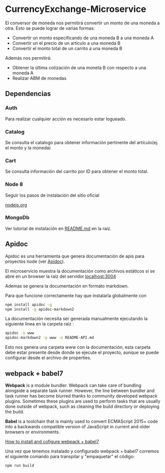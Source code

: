 # CurrencyExchange-Microservice
El conversor de moneda nos permitirá convertir un monto de una moneda a otra. Esto se puede lograr de varias formas:

- Convertir un monto especificando de una moneda B a una moneda A
- Convertir un el precio de un articulo a una moneda B
- Convertir el monto total de un carrito a una moneda B

Además nos permitirá:

- Obtener la última cotización de una moneta B con respecto a una moneda A
- Realizar ABM de monedas

## Dependencias

### Auth

Para realizar cualquier acción es necesario estar logueado.

### Catalog

Se consulta el catalogo para obtener información pertinente del artículo(ej. el monto y la moneda)

### Cart

Se consulta información del carrito por ID para obtener el monto total.

### Node 8

Seguir los pasos de instalación del sitio oficial

[nodejs.org](https://nodejs.org/en/)

### MongoDb

Ver tutorial de instalación en [README.md](../README.md) en la raíz.

## Apidoc

Apidoc es una herramienta que genera documentación de apis para proyectos node (ver [Apidoc](http://apidocjs.com/)).

El microservicio muestra la documentación como archivos estáticos si se abre en un browser la raíz del servidor [localhost:3004](http://localhost:3004/)

Ademas se genera la documentación en formato markdown.

Para que funcione correctamente hay que instalarla globalmente con

```bash
npm install apidoc -g
npm install -g apidoc-markdown2
```

La documentación necesita ser generada manualmente ejecutando la siguiente linea en la carpeta raíz :

```bash
apidoc -o www
apidoc-markdown2 -p www -o README-API.md
```

Esto nos genera una carpeta www con la documentación, esta carpeta debe estar presente desde donde se ejecute el proyecto, aunque se puede configurar desde el archivo de properties.


## webpack + babel7

**Webpack** is a module bundler. Webpack can take care of bundling alongside a separate task runner. However, the line between bundler and task runner has become blurred thanks to community developed webpack plugins. Sometimes these plugins are used to perform tasks that are usually done outside of webpack, such as cleaning the build directory or deploying the build.

**Babel** is a toolchain that is mainly used to convert ECMAScript 2015+ code into a backwards compatible version of JavaScript in current and older browsers or environments.

[How to install and cofigure webpack + babel7](https://medium.com/oredi/webpack-with-babel-7-b61f7caa9565)

Una vez que tenemos instalado y configurado webpack + babel7 corremos el siguiente comando para transpilar y "empaquetar" el código:
```
npm run build
```